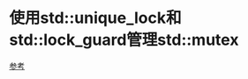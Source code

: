 # 使用std::unique_lock和std::lock_guard管理std::mutex

[参考](https://www.cnblogs.com/fnlingnzb-learner/p/9542183.html)
